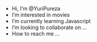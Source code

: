 - Hi, I’m @YuriPureza
- I’m interested in movies
- I’m currently learning Javascript
- I’m looking to collaborate on ...
- How to reach me ...

<!---
YuriPureza/YuriPureza is a ✨ special ✨ repository because its `README.md` (this file) appears on your GitHub profile.
You can click the Preview link to take a look at your changes.
--->
